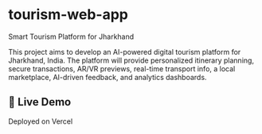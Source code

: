# tourism-web-app
Smart Tourism Platform for Jharkhand

This project aims to develop an AI-powered digital tourism platform for Jharkhand, India. The platform will provide personalized itinerary planning, secure transactions, AR/VR previews, real-time transport info, a local marketplace, AI-driven feedback, and analytics dashboards.

## 🚀 Live Demo
Deployed on Vercel
